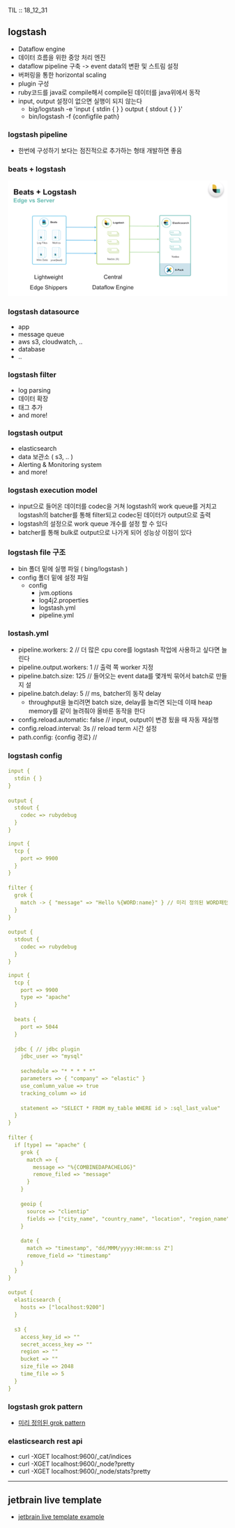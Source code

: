 TIL :: 18_12_31

## logstash
- Dataflow engine
- 데이터 흐름을 위한 중앙 처리 엔진
- dataflow pipeline 구축 -> event data의 변환 및 스트림 설정
- 버퍼링을 통한 horizontal scaling
- plugin 구성
- ruby코드를 java로 compile해서 compile된 데이터를 java위에서 동작
- input, output 설정이 없으면 실행이 되지 않는다
    - big/logstash -e 'input { stdin { } } output { stdout { } }'
    - bin/logstash -f {configfile path}

### logstash pipeline
- 한번에 구성하기 보다는 점진적으로 추가하는 형태 개발하면 좋음

### beats + logstash
![beats + logstash](../static/img/beats_logstash.png)

### logstash datasource
- app
- message queue
- aws s3, cloudwatch, ..
- database
- ..

### logstash filter
- log parsing
- 데이터 확장
- 태그 추가
- and more!

### logstash output
- elasticsearch
- data 보관소 ( s3, .. )
- Alerting & Monitoring system
- and more!

### logstash execution model
- input으로 들어온 데이터를 codec을 거쳐 logstash의 work queue를 거치고 logstash의 batcher를 통해 filter되고 codec된 데이터가 output으로 출력
- logstash의 설정으로 work queue 개수를 설정 할 수 있다
- batcher를 통해 bulk로 output으로 나가게 되어 성능상 이점이 있다

### logstash file 구조
- bin 폴더 밑에 실행 파일 ( bing/logstash )
- config 폴더 밑에 설정 파일
    - config
        - jvm.options
        - log4j2.properties
        - logstash.yml
        - pipeline.yml
        
### lostash.yml
- pipeline.workers: 2 // 더 많은 cpu core를 logstash 작업에 사용하고 싶다면 늘린다
- pipeline.output.workers: 1 // 출력 쪽 worker 지정
- pipeline.batch.size: 125 // 들어오는 event data를 몇개씩 묶어서 batch로 만들지 설
- pipeline.batch.delay: 5 // ms, batcher의 동작 delay 
    - throughput을 늘리려면 batch size, delay를 늘리면 되는데 이때 heap memory를 같이 늘려줘야 올바른 동작을 한다
- config.reload.automatic: false // input, output이 변경 됬을 때 자동 재실행
- config.reload.interval: 3s // reload term 시간 설정
- path.config: {config 경로} //

### logstash config
```yaml
input {
  stdin { }
}

output {
  stdout {
    codec => rubydebug
  }
}
```
```yaml
input {
  tcp {
    port => 9900
  }
}

filter {
  grok {
    match -> { "message" => "Hello %{WORD:name}" } // 미리 정의된 WORD패턴을 name이란 이름으로 지정
  }
}

output {
  stdout {
    codec => rubydebug
  }
}
```
```yaml
input {
  tcp {
    port => 9900
    type => "apache"
  }
  
  beats {
    port => 5044
  }
  
  jdbc { // jdbc plugin
    jdbc_user => "mysql"
    
    sechedule => "* * * * *"
    parameters => { "company" => "elastic" }
    use_comlumn_value => true
    tracking_column => id
    
    statement => "SELECT * FROM my_table WHERE id > :sql_last_value"
  }
}

filter {
  if [type] == "apache" {
    grok {
      match => {
        message => "%{COMBINEDAPACHELOG}"
        remove_filed => "message"
      }
    }
    
    geoip {
      source => "clientip"
      fields => ["city_name", "country_name", "location", "region_name"]
    }
    
    date {
      match => "timestamp", "dd/MMM/yyyy:HH:mm:ss Z"]
      remove_field => "timestamp"
    }
  }
}

output {
  elasticsearch {
    hosts => ["localhost:9200"]
  }
  
  s3 {
    access_key_id => ""
    secret_access_key => ""
    region => ""
    bucket => ""
    size_file => 2048
    time_file => 5
  }
}
```

### logstash grok pattern
- [미리 정의된 grok pattern](https://github.com/logstash-plugins/logstash-patterns-core/tree/master/patterns)

### elasticsearch rest api
- curl -XGET localhost:9600/_cat/indices
- curl -XGET localhost:9600/_node?pretty
- curl -XGET localhost:9600/_node/stats?pretty

---

## jetbrain live template
- [jetbrain live template example](https://github.com/blakedietz/js-live-template)
